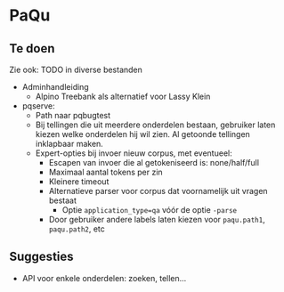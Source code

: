 # PaQu #

## Te doen ##

Zie ook: TODO in diverse bestanden

  - Adminhandleiding
    - Alpino Treebank als alternatief voor Lassy Klein
  - pqserve:
    - Path naar pqbugtest
    - Bij tellingen die uit meerdere onderdelen bestaan, gebruiker laten
      kiezen welke onderdelen hij wil zien. Al getoonde tellingen
      inklapbaar maken.
    - Expert-opties bij invoer nieuw corpus, met eventueel:
      - Escapen van invoer die al getokeniseerd is: none/half/full
      - Maximaal aantal tokens per zin
      - Kleinere timeout
      - Alternatieve parser voor corpus dat voornamelijk uit vragen bestaat
        - Optie `application_type=qa` vóór de optie `-parse`
      - Door gebruiker andere labels laten kiezen voor `paqu.path1`, `paqu.path2`, etc

## Suggesties ##

  - API voor enkele onderdelen: zoeken, tellen...
